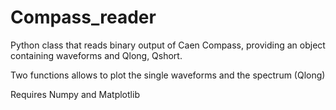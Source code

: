 # Compass_reader

Python class that reads binary output of Caen Compass, providing an object containing waveforms and Qlong, Qshort.

Two functions allows to plot the single waveforms and the spectrum (Qlong)


Requires Numpy and Matplotlib


